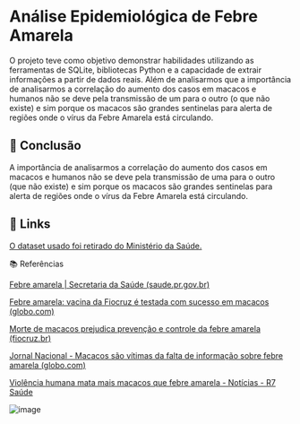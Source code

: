 
 # Análise Epidemiológica de Febre Amarela 
 O projeto teve como objetivo demonstrar habilidades utilizando as ferramentas de SQLite, bibliotecas Python e a capacidade de extrair informações a partir de dados reais. Além de analisarmos
que a  importância de analisarmos a correlação do aumento dos casos em macacos e humanos não se deve pela transmissão de um para o outro (o que não existe) e sim porque os 
macacos são grandes sentinelas para alerta de regiões onde o vírus da Febre Amarela está circulando. 

## 🎯 Conclusão
A importância de analisarmos a correlação do aumento dos casos em macacos e humanos não se deve pela transmissão de uma para o outro (que não existe) e sim porque os macacos são grandes sentinelas para alerta de regiões onde o vírus da Febre Amarela está circulando.

## 🔎 Links
[O dataset usado foi retirado do Ministério da Saúde.](https://dados.gov.br/dados/conjuntos-dados/febre-amarela-em-humanos-e-primatas-no-humanos---1994-a-2021 ) 

📚 Referências


[Febre amarela | Secretaria da Saúde (saude.pr.gov.br)](https://www.saude.pr.gov.br/Pagina/Febre-amarela#:~:text=A%20febre%20amarela%20%C3%A9%20contagiosa,o%20v%C3%ADrus%20da%20febre%20amarela)

[Febre amarela: vacina da Fiocruz é testada com sucesso em macacos (globo.com)](https://oglobo.globo.com/saude/vacina-e-saude/noticia/2023/04/febre-amarela-vacina-e-testada-com-sucesso-em-macacos-vitimados-por-epidemia-recente-da-doenca.ghtml)

[Morte de macacos prejudica prevenção e controle da febre amarela (fiocruz.br)](https://portal.fiocruz.br/noticia/morte-de-macacos-prejudica-prevencao-e-controle-da-febre-amarela)

[Jornal Nacional - Macacos são vítimas da falta de informação sobre febre amarela (globo.com)](https://g1.globo.com/jornal-nacional/noticia/2018/01/macacos-sao-vitimas-da-falta-de-informacao-sobre-febre-amarela.html)

[Violência humana mata mais macacos que febre amarela - Notícias - R7 Saúde](https://noticias.r7.com/saude/violencia-humana-mata-mais-macacos-que-febre-amarela-29062022)


![image](https://github.com/didellygamb/practicing-sql-with-jupyter-notebook/assets/109447846/2a513788-a703-4b11-b113-0ad771bf5a96)



